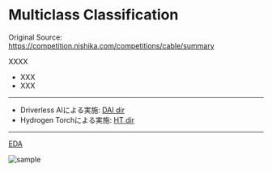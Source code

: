 # Multiclass Classification

Original Source: https://competition.nishika.com/competitions/cable/summary
  
XXXX
 - XXX
 - XXX

***

 - Driverless AIによる実施: [DAI dir](./DAI)
 - Hydrogen Torchによる実施: [HT dir](./HT)

***

[EDA](./EDA.ipynb)  
  
<img src="./sample_imgs.png" alt="sample">
